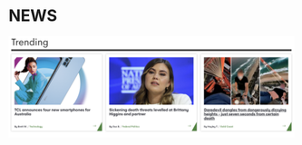 # NEWS

![7newswebsite](https://raw.githubusercontent.com/toshikaraghuwanshi/portfolio/main/7newsblog.png)
